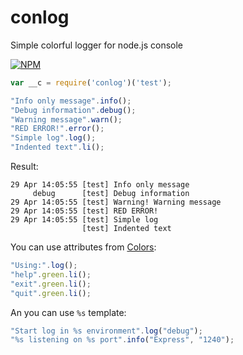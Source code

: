 # conlog
Simple colorful logger for node.js console

  [![NPM](https://nodei.co/npm/conlog.png?downloads=true&downloadRank=true&stars=true)](https://nodei.co/npm/conlog/)

```javascript
var __c = require('conlog')('test');

"Info only message".info();
"Debug information".debug();
"Warning message".warn();
"RED ERROR!".error();
"Simple log".log();
"Indented text".li();
```

Result:
```
29 Apr 14:05:55 [test] Info only message
     debug      [test] Debug information
29 Apr 14:05:55 [test] Warning! Warning message
29 Apr 14:05:55 [test] RED ERROR!
29 Apr 14:05:55 [test] Simple log
                [test] Indented text
```

You can use attributes from [Colors](https://www.npmjs.com/package/colors):
```javascript
"Using:".log();
"help".green.li();
"exit".green.li();
"quit".green.li();
```

An you can use `%s` template:
```javascript
"Start log in %s environment".log("debug");
"%s listening on %s port".info("Express", "1240");
```
